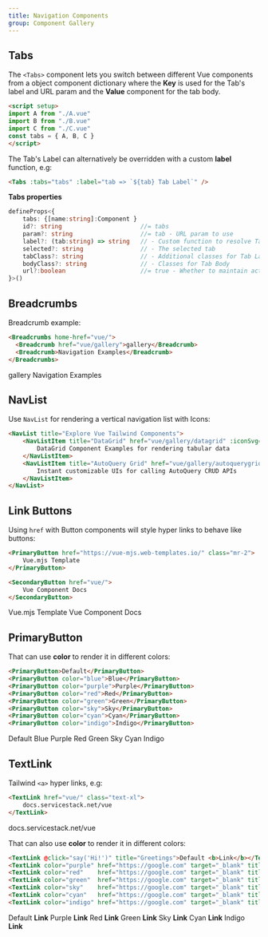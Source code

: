 ```yaml
---
title: Navigation Components
group: Component Gallery
---
```


<api-reference component="Tabs"></api-reference>
## Tabs

The `<Tabs>` component lets you switch between different Vue components from a object component dictionary where the **Key** is used for the Tab's label and URL param and the **Value** component for the tab body. 

```html
<script setup>
import A from "./A.vue"
import B from "./B.vue"
import C from "./C.vue"
const tabs = { A, B, C }
</script>
```

The Tab's Label can alternatively be overridden with a custom **label** function, e.g:

```html
<Tabs :tabs="tabs" :label="tab => `${tab} Tab Label`" />
```
<tabs :tabs="tabs" :label="tab => `${tab} Tab Label`" class="not-prose mb-8"></tabs>

**Tabs properties**

```ts
defineProps<{
    tabs: {[name:string]:Component }
    id?: string                      //= tabs
    param?: string                   //= tab - URL param to use
    label?: (tab:string) => string   // - Custom function to resolve Tab Label
    selected?: string                // - The selected tab
    tabClass?: string                // - Additional classes for Tab Label
    bodyClass?: string               // - Classes for Tab Body
    url?:boolean                     //= true - Whether to maintain active tab in history.pushState()
}>()
```

<api-reference component="Breadcrumbs"></api-reference>
## Breadcrumbs

Breadcrumb example:

```html
<Breadcrumbs home-href="vue/">
  <Breadcrumb href="vue/gallery">gallery</Breadcrumb>
  <Breadcrumb>Navigation Examples</Breadcrumb>
</Breadcrumbs>
```

<Breadcrumbs class="not-prose my-8" home-href="vue/">
  <Breadcrumb href="vue#gallery">gallery</Breadcrumb>
  <Breadcrumb>Navigation Examples</Breadcrumb>
</Breadcrumbs>

<api-reference component="NavList"></api-reference>
## NavList

Use `NavList` for rendering a vertical navigation list with Icons:

```html
<NavList title="Explore Vue Tailwind Components">
    <NavListItem title="DataGrid" href="vue/gallery/datagrid" :iconSvg="Icons.DataGrid">
        DataGrid Component Examples for rendering tabular data
    </NavListItem>
    <NavListItem title="AutoQuery Grid" href="vue/gallery/autoquerygrid" :iconSvg="Icons.AutoQueryGrid">
        Instant customizable UIs for calling AutoQuery CRUD APIs
    </NavListItem>
</NavList>
```

<div class="my-8 not-prose">
    <nav-list-examples class="max-w-3xl mx-auto"></nav-list-examples>
</div>

<api-reference component="PrimaryButton"></api-reference>
## Link Buttons

Using `href` with Button components will style hyper links to behave like buttons:

```html
<PrimaryButton href="https://vue-mjs.web-templates.io/" class="mr-2">
    Vue.mjs Template
</PrimaryButton>

<SecondaryButton href="vue/">
    Vue Component Docs
</SecondaryButton>
```

<div class="my-8 not-prose">
    <primary-button href="https://vue-mjs.web-templates.io/" class="mr-2">Vue.mjs Template</primary-button>
    <secondary-button href="vue/">Vue Component Docs</secondary-button>
</div>

<api-reference component="PrimaryButton"></api-reference>
## PrimaryButton

That can use **color** to render it in different colors:

```html
<PrimaryButton>Default</PrimaryButton>
<PrimaryButton color="blue">Blue</PrimaryButton>
<PrimaryButton color="purple">Purple</PrimaryButton>
<PrimaryButton color="red">Red</PrimaryButton>
<PrimaryButton color="green">Green</PrimaryButton>
<PrimaryButton color="sky">Sky</PrimaryButton>
<PrimaryButton color="cyan">Cyan</PrimaryButton>
<PrimaryButton color="indigo">Indigo</PrimaryButton>
```

<div class="my-8 not-prose space-x-2">
    <primary-button>Default</primary-button>
    <primary-button color="blue">Blue</primary-button>
    <primary-button color="purple">Purple</primary-button>
    <primary-button color="red">Red</primary-button>
    <primary-button color="green">Green</primary-button>
    <primary-button color="sky">Sky</primary-button>
    <primary-button color="cyan">Cyan</primary-button>
    <primary-button color="indigo">Indigo</primary-button>
</div>

<api-reference component="TextLink"></api-reference>
## TextLink

Tailwind `<a>` hyper links, e.g:

```html
<TextLink href="vue/" class="text-xl">
    docs.servicestack.net/vue
</TextLink>
```

<div class="not-prose">
<text-link href="vue/" class="text-xl">docs.servicestack.net/vue</text-link>
</div>

That can also use **color** to render it in different colors:

```html
<TextLink @click="say('Hi!')" title="Greetings">Default <b>Link</b></TextLink>
<TextLink color="purple" href="https://google.com" target="_blank" title="Google Link">Purple <b>Link</b></TextLink>
<TextLink color="red"    href="https://google.com" target="_blank" title="Google Link">Red <b>Link</b></TextLink>
<TextLink color="green"  href="https://google.com" target="_blank" title="Google Link">Green <b>Link</b></TextLink>
<TextLink color="sky"    href="https://google.com" target="_blank" title="Google Link">Sky <b>Link</b></TextLink>
<TextLink color="cyan"   href="https://google.com" target="_blank" title="Google Link">Cyan <b>Link</b></TextLink>
<TextLink color="indigo" href="https://google.com" target="_blank" title="Google Link">Indigo <b>Link</b></TextLink>
```

<div class="not-prose flex space-x-4">
  <text-link @click="say('Hi!')" title="Greetings">Default <b>Link</b></text-link>
  <text-link color="purple" href="https://google.com" target="_blank" title="Google Link">Purple <b>Link</b></text-link>
  <text-link color="red"    href="https://google.com" target="_blank" title="Google Link">Red <b>Link</b></text-link>
  <text-link color="green"  href="https://google.com" target="_blank" title="Google Link">Green <b>Link</b></text-link>
  <text-link color="sky"    href="https://google.com" target="_blank" title="Google Link">Sky <b>Link</b></text-link>
  <text-link color="cyan"   href="https://google.com" target="_blank" title="Google Link">Cyan <b>Link</b></text-link>
  <text-link color="indigo" href="https://google.com" target="_blank" title="Google Link">Indigo <b>Link</b></text-link>
</div>
